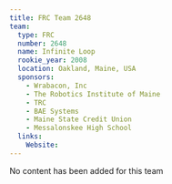 ```yaml
---
title: FRC Team 2648
team:
  type: FRC
  number: 2648
  name: Infinite Loop
  rookie_year: 2008
  location: Oakland, Maine, USA
  sponsors:
    - Wrabacon, Inc
    - The Robotics Institute of Maine
    - TRC
    - BAE Systems
    - Maine State Credit Union
    - Messalonskee High School
  links:
    Website: 
---
```

No content has been added for this team